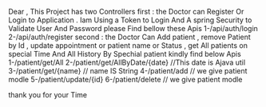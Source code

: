 Dear ,
This Project has two Controllers 
first :  the Doctor can Register Or Login to Application  . Iam Using a Token to Login And A spring Security to Validate User And Password please Find bellow these Apis 
1-/api/auth/login
2-/api/auth/register
second : the Doctor Can Add patient , remove Patient by Id , update appointment or patient name or Status , get All patients on special Time And All History By Spechial patient 
kindly find below Apis
1-/patient/get/All
2-/patient/get/AllByDate/{date}  //This date is Ajava util 
3-/patient/get/{name}  // name IS String 
4-/patient/add // we give patient modle
5-/patient/update/{id}
6-/patient/delete // we give patient modle

thank you for your Time 


